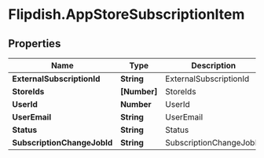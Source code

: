 # Flipdish.AppStoreSubscriptionItem

## Properties
Name | Type | Description | Notes
------------ | ------------- | ------------- | -------------
**ExternalSubscriptionId** | **String** | ExternalSubscriptionId | [optional] 
**StoreIds** | **[Number]** | StoreIds | [optional] 
**UserId** | **Number** | UserId | [optional] 
**UserEmail** | **String** | UserEmail | [optional] 
**Status** | **String** | Status | [optional] 
**SubscriptionChangeJobId** | **String** | SubscriptionChangeJobId | [optional] 



